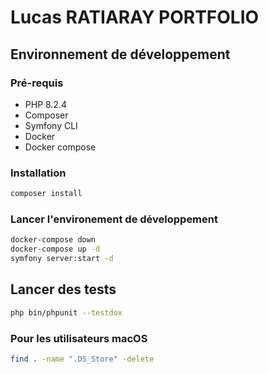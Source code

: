# Lucas RATIARAY PORTFOLIO

## Environnement de développement

### Pré-requis

* PHP 8.2.4
* Composer
* Symfony CLI
* Docker
* Docker compose

### Installation

```bash
composer install
```

### Lancer l'environement de développement

```bash
docker-compose down
docker-compose up -d
symfony server:start -d
```

## Lancer des tests

```bash
php bin/phpunit --testdox
```

### Pour les utilisateurs macOS

```bash
find . -name ".DS_Store" -delete
```
